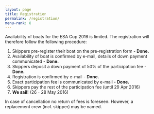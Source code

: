 ```yaml
---
layout: page
title: Registration
permalink: /registration/
menu-rank: 8
---
```


Availability of boats for the ESA Cup 2016 is limited. The registration will
therefore follow the following procedure:

1. Skippers pre-register their boat on the pre-registration form - **Done.**
2. Availability of boat is confirmed by e-mail, details of down payment communicated - **Done.**
3. Skippers deposit a down payment of 50% of the participation fee - **Done.**
4. Registration is confirmed by e-mail - **Done.**
5. Exact participation fee is communicated by e-mail - **Done.**   
6. Skippers pay the rest of the participation fee (until 29 Apr 2016)
7. **We sail!** (26 - 28 May 2016)

In case of cancellation no return of fees is foreseen. However, a replacement
crew (incl. skipper) may be named. 
